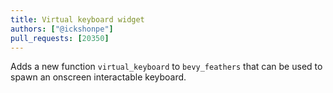 ```yaml
---
title: Virtual keyboard widget
authors: ["@ickshonpe"]
pull_requests: [20350]
---
```


Adds a new function `virtual_keyboard` to `bevy_feathers` that can be used to spawn an onscreen interactable keyboard.
